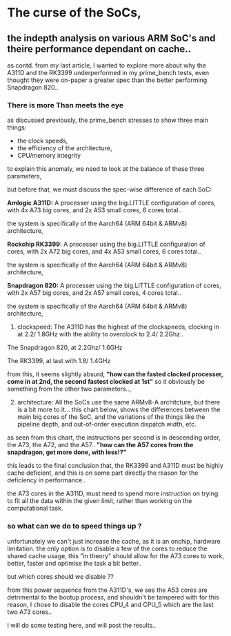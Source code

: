 # The curse of the SoCs,
## the indepth analysis on various ARM SoC's and theire performance dependant on cache..

as contd. from my last article, 
I wanted to explore more about why the A311D and the RK3399 underperformed in my prime_bench tests, even thought they were on-paper
a greater spec than the better performing Snapdragon 820..

### There is more Than meets the eye
as discussed previously, 
the prime_bench stresses to show three main things:
* the clock speeds,  
* the efficiency of the architecture,
* CPU/memory integrity

to explain this anomaly,
we need to look at the balance of these three parameters,

but before that, we must discuss the spec-wise difference of each SoC:

**Amlogic A311D:**
A processer using the big.LITTLE configuration of cores, with 4x A73 big cores, and 2x A53 small cores, 6 cores total..

the system is specifically of the Aarch64 (ARM 64bit & ARMv8) architecture,

**Rockchip RK3399:**
A processer using the big.LITTLE configuration of cores, with 2x A72 big cores, and 4x A53 small cores, 6 cores total..

the system is specifically of the Aarch64 (ARM 64bit & ARMv8) architecture,

**Snapdragon 820:**
A processer using the big.LITTLE configuration of cores, with 2x A57 big cores, and 2x A57 small cores, 4 cores total..

the system is specifically of the Aarch64 (ARM 64bit & ARMv8) architecture,

1. clockspeed:
The A311D has the highest of the clockspeeds, 
clocking in at 2.2/ 1.8GHz with the ability to overclock to 2.4/ 2.2Ghz.. 

The Snapdragon 820, at 2.2Ghz/ 1.6GHz

The RK3399, at last with 1.8/ 1.4GHz

from this, it seems slightly absurd, 
**"how can the fasted clocked processer, come in at 2nd, the second fastest clocked at 1st"**
so it obviously be something from the other two parameters..,

2. architecture:
All the SoCs use the same ARMv8-A architcture, but there is a bit more to it...
this chart below, shows the differences between the main big cores of the SoC, and the variations of the things like the pipeline depth, and out-of-order execution dispatch width, etc.


as seen from this chart, the instructions per second is in descending order, the A73, the A72, and the A57..
**"how can the A57 cores from the snapdragon, get more done, with less!?"**

this leads to the final conclusion that, the RK3399 and A311D must be highly cache deficient, 
and this is on some part directly the reason for the deficiency in performance..

the A73 cores in the A311D, must need to spend more instruction on trying to fit all the data within the given limit, rather than working on the computational task.

### so what can we do to speed things up ?
unfortunately we can't just increase the cache, as it is an onchip, hardware limitation.
the only option is to disable a few of the cores to reduce the shared cache usage, 
this "in theory" should allow for the A73 cores to work, better, faster and optimise the task a bit better..

but which cores should we disable ??

from this power sequence from the A311D's, we see the A53 cores are detrimental to the bootup process, and shouldn't be tampered with 
for this reason, I chose to disable the cores CPU_4 and CPU_5 which are the last two A73 cores..

I will do some testing here, and will post the results..


